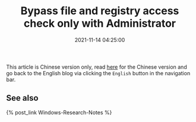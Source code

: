 ﻿---
title: Bypass file and registry access check only with Administrator
date: 2021-11-14 04:25:00
categories:
- [Technologies, Windows, Windows Research Notes, User Mode]
tags:
- Technologies
- Windows
- Windows Research Notes
- User Mode
---

This article is Chinese version only, read [here](https://mouri.moe/zh/2021/11/14/Bypass-file-and-registry-access-check-only-with-Administrator/)
for the Chinese version and go back to the English blog via clicking the `English` button in the navigation bar.

## See also

{% post_link Windows-Research-Notes %}
